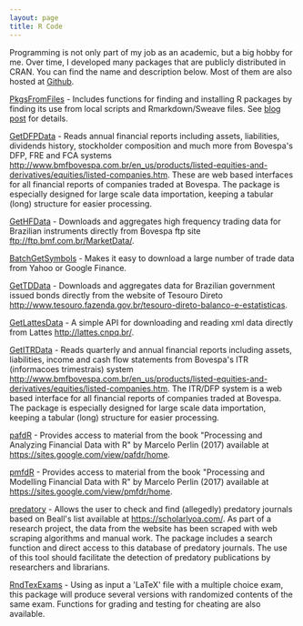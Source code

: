 ```yaml
---
layout: page
title: R Code
---
```


Programming is not only part of my job as an academic, but a big hobby for me. Over time, I developed many packages that are publicly distributed in CRAN. You can find the name and description below. Most of them are also hosted at [Github](https://github.com/msperlin/).

[PkgsFromFiles](https://github.com/msperlin/PkgsFromFiles) - Includes functions for finding and installing R packages by finding its use from local scripts and Rmarkdown/Sweave files. See [blog post](https://msperlin.github.io/2018-10-13-NewPackage-PkgsFromFiles/) for details.

[GetDFPData](https://cran.r-project.org/package=GetDFPData) - Reads annual financial reports including assets, liabilities, dividends history, stockholder composition and much more from Bovespa's DFP, FRE and FCA systems <http://www.bmfbovespa.com.br/en_us/products/listed-equities-and-derivatives/equities/listed-companies.htm>. These are web based interfaces for all financial reports of companies traded at Bovespa. The package is especially designed for large scale data importation, keeping a tabular (long) structure for easier processing.


[GetHFData](https://cran.r-project.org/package=GetHFData) - Downloads and aggregates high frequency trading data for Brazilian instruments directly from Bovespa ftp site <ftp://ftp.bmf.com.br/MarketData/>.

[BatchGetSymbols](https://cran.r-project.org/package=BatchGetSymbols) - Makes it easy to download a large number of trade data from Yahoo or Google Finance.

[GetTDData](https://cran.r-project.org/package=GetTDData) - Downloads and aggregates data for Brazilian government issued bonds directly from the website of Tesouro Direto <http://www.tesouro.fazenda.gov.br/tesouro-direto-balanco-e-estatisticas>.

[GetLattesData](https://cran.r-project.org/package=GetLattesData) - A simple API for downloading and reading xml data directly from Lattes <http://lattes.cnpq.br/>.

[GetITRData](https://cran.r-project.org/package=) - Reads quarterly and annual financial reports including assets, liabilities, income and cash flow statements from Bovespa's ITR (informacoes trimestrais) system <http://www.bmfbovespa.com.br/en_us/products/listed-equities-and-derivatives/equities/listed-companies.htm>. The ITR/DFP system is a web based interface for all financial reports of companies traded at Bovespa. The package is especially designed for large scale data importation, keeping a tabular (long) structure for easier processing.

[pafdR](https://cran.r-project.org/package=pafdR) - Provides access to material from the book "Processing and Analyzing Financial Data with R" by Marcelo Perlin (2017) available at <https://sites.google.com/view/pafdr/home>.

[pmfdR](https://cran.r-project.org/package=pmfdR) - Provides access to material from the book "Processing and Modelling Financial Data with R" by Marcelo Perlin (2017) available at <https://sites.google.com/view/pmfdr/home>.

[predatory](https://cran.r-project.org/package=predatory) - Allows the user to check and find (allegedly) predatory journals based on Beall's list available at <https://scholarlyoa.com/>. As part of a research project, the data from the website has been scraped with web scraping algorithms and manual work. The package includes a search function and direct access to this database of predatory journals. The use of this tool should facilitate the detection of predatory publications by researchers and librarians.

[RndTexExams](https://cran.r-project.org/package=RndTexExams) - Using as input a 'LaTeX' file with a multiple choice exam, this package will produce several versions with randomized contents of the same exam. Functions for grading and testing for cheating are also available.


